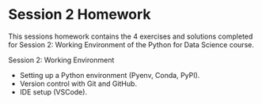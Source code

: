 # Session 2 Homework

This sessions homework contains the 4 exercises and solutions completed for Session 2: Working Environment of the Python for Data Science course. 

Session 2: Working Environment
- Setting up a Python environment (Pyenv, Conda, PyPI).
- Version control with Git and GitHub.
- IDE setup (VSCode).
